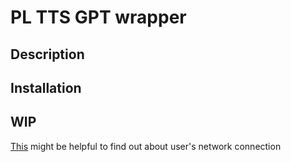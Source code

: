 # PL TTS GPT wrapper

## Description

## Installation

## WIP

[This](https://docs.expo.dev/versions/latest/sdk/netinfo/) might be helpful to find out about user's network connection
